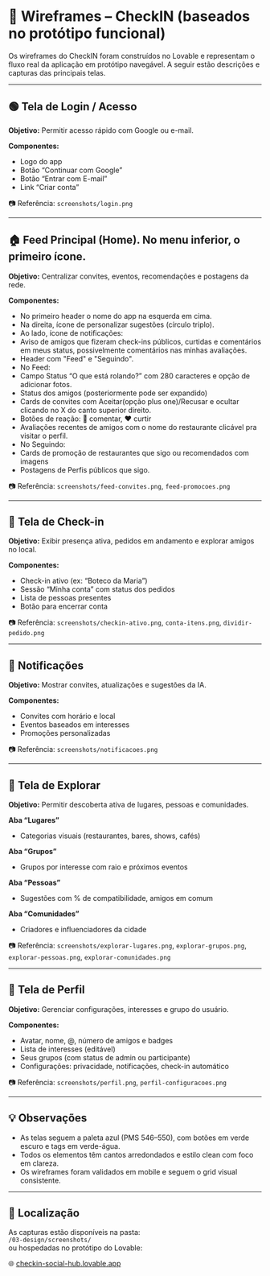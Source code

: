 # 🧩 Wireframes – CheckIN (baseados no protótipo funcional)

Os wireframes do CheckIN foram construídos no Lovable e representam o fluxo real da aplicação em protótipo navegável. A seguir estão descrições e capturas das principais telas.

---

## 🟢 Tela de Login / Acesso

**Objetivo:** Permitir acesso rápido com Google ou e-mail.

**Componentes:**

- Logo do app
- Botão “Continuar com Google”
- Botão “Entrar com E-mail”
- Link “Criar conta”

📷 Referência: `screenshots/login.png`

---

## 🏠 Feed Principal (Home). No menu inferior, o primeiro ícone.

**Objetivo:** Centralizar convites, eventos, recomendações e postagens da rede.

**Componentes:**

- No primeiro header o nome do app na esquerda em cima.
- Na direita, ícone de personalizar sugestões (círculo triplo).
- Ao lado, ícone de notificações:
- Aviso de amigos que fizeram check-ins públicos, curtidas e comentários em meus status, possivelmente comentários nas minhas avaliações.
- Header com "Feed" e "Seguindo".
- No Feed:
- Campo Status “O que está rolando?” com 280 caracteres e opção de adicionar fotos.
- Status dos amigos (posteriormente pode ser expandido)
- Cards de convites com Aceitar(opção plus one)/Recusar e ocultar clicando no X do canto superior direito. 
- Botões de reação: 💬 comentar, ❤️ curtir
- Avaliações recentes de amigos com o nome do restaurante clicável pra visitar o perfil.
- No Seguindo:
- Cards de promoção de restaurantes que sigo ou recomendados com imagens
- Postagens de Perfis públicos que sigo.

📷 Referência: `screenshots/feed-convites.png`, `feed-promocoes.png`

---

## 📍 Tela de Check-in

**Objetivo:** Exibir presença ativa, pedidos em andamento e explorar amigos no local.

**Componentes:**

- Check-in ativo (ex: “Boteco da Maria”)
- Sessão “Minha conta” com status dos pedidos
- Lista de pessoas presentes
- Botão para encerrar conta

📷 Referência: `screenshots/checkin-ativo.png`, `conta-itens.png`, `dividir-pedido.png`

---

## 🔔 Notificações

**Objetivo:** Mostrar convites, atualizações e sugestões da IA.

**Componentes:**

- Convites com horário e local
- Eventos baseados em interesses
- Promoções personalizadas

📷 Referência: `screenshots/notificacoes.png`

---

## 🔎 Tela de Explorar

**Objetivo:** Permitir descoberta ativa de lugares, pessoas e comunidades.

**Aba “Lugares”**  
- Categorias visuais (restaurantes, bares, shows, cafés)

**Aba “Grupos”**  
- Grupos por interesse com raio e próximos eventos

**Aba “Pessoas”**  
- Sugestões com % de compatibilidade, amigos em comum

**Aba “Comunidades”**  
- Criadores e influenciadores da cidade

📷 Referência: `screenshots/explorar-lugares.png`, `explorar-grupos.png`, `explorar-pessoas.png`, `explorar-comunidades.png`

---

## 👤 Tela de Perfil

**Objetivo:** Gerenciar configurações, interesses e grupo do usuário.

**Componentes:**

- Avatar, nome, @, número de amigos e badges
- Lista de interesses (editável)
- Seus grupos (com status de admin ou participante)
- Configurações: privacidade, notificações, check-in automático

📷 Referência: `screenshots/perfil.png`, `perfil-configuracoes.png`

---

## 💡 Observações

- As telas seguem a paleta azul (PMS 546–550), com botões em verde escuro e tags em verde-água.
- Todos os elementos têm cantos arredondados e estilo clean com foco em clareza.
- Os wireframes foram validados em mobile e seguem o grid visual consistente.

---

## 📂 Localização

As capturas estão disponíveis na pasta:  
`/03-design/screenshots/`  
ou hospedadas no protótipo do Lovable:

🌐 [checkin-social-hub.lovable.app](https://checkin-social-hub.lovable.app/home)

